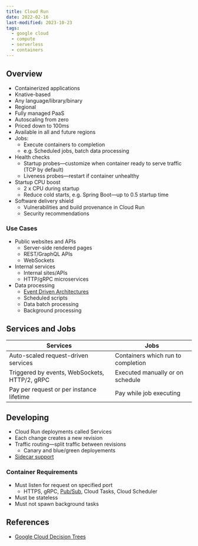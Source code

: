 ```yaml
---
title: Cloud Run
date: 2022-02-16
last-modified: 2023-10-23
tags:
  - google cloud
  - compute
  - serverless
  - containers
---
```


## Overview

- Containerized applications
- Knative-based
- Any language/library/binary
- Regional
- Fully managed PaaS
- Autoscaling from zero
- Priced down to 100ms
- Available in all and future regions
- Jobs:
	- Execute containers to completion
	- e.g. Scheduled jobs, batch data processing
- Health checks
	- Startup probes—customize when container ready to serve traffic (TCP by default)
	- Liveness probes—restart if container unhealthy
- Startup CPU boost
	- 2 x CPU during startup
	- Reduce cold starts, e.g. Spring Boot—up to 0.5 startup time
- Software delivery shield
	- Vulnerabilities and build provenance in Cloud Run
	- Security recommendations

### Use Cases

- Public websites and APIs
	- Server-side rendered pages
	- REST/GraphQL APIs
	- WebSockets
- Internal services
	- Internal sites/APIs
	- HTTP/gRPC microservices
- Data processing
	- [Event Driven Architectures](notes/Event%20Driven%20Architecture.md)
	- Scheduled scripts
	- Data batch processing
	- Background processing

## Services and Jobs

| Services                                      | Jobs                               |
| --------------------------------------------- | ---------------------------------- |
| Auto-scaled request-driven services           | Containers which run to completion |
| Triggered by events, WebSockets, HTTP/2, gRPC | Executed manually or on schedule   |
| Pay per request or per instance lifetime      | Pay while job executing            |

## Developing

- Cloud Run deployments called Services
- Each change creates a new revision
- Traffic routing—split traffic between revisions
	- Canary and blue/green deployements
- [Sidecar support](notes/Cloud%20Run%20Sidecars.md)

### Container Requirements

- Must listen for request on specified port
	- HTTPS, gRPC, [Pub/Sub](notes/Pub%20Sub.md), Cloud Tasks, Cloud Scheduler
- Must be stateless
- Must not spawn background tasks

## References

- [Google Cloud Decision Trees](notes/moc/Google%20Cloud%20Decision%20Trees.md)
